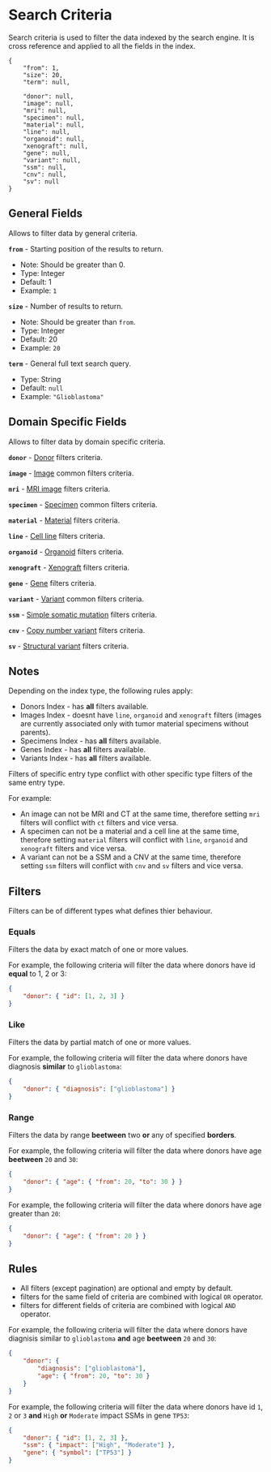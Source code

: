 # Search Criteria
Search criteria is used to filter the data indexed by the search engine. It is cross reference and applied to all the fields in the index.

```JSONC
{
    "from": 1,
    "size": 20,
    "term": null,

    "donor": null,
    "image": null,
    "mri": null,
    "specimen": null,
    "material": null,
    "line": null,
    "organoid": null,
    "xenograft": null,
    "gene": null,
    "variant": null,
    "ssm": null,
    "cnv": null,
    "sv": null
}
```


## General Fields
Allows to filter data by general criteria.

**`from`** - Starting position of the results to return.
- Note: Should be greater than 0.
- Type: Integer
- Default: 1
- Example: `1`

**`size`** - Number of results to return.
- Note: Should be greater than `from`.
- Type: Integer
- Default: 20
- Example: `20`

**`term`** - General full text search query.
- Type: String
- Default: `null`
- Example: `"Glioblastoma"`


## Domain Specific Fields
Allows to filter data by domain specific criteria.

**`donor`** - [Donor](search-criteria-donors.md) filters criteria.

**`image`** - [Image](search-criteria-images.md) common filters criteria.

**`mri`** - [MRI image](search-criteria-mris.md) filters criteria.

**`specimen`** - [Specimen](search-criteria-specimens.md) common filters criteria.

**`material`** - [Material](search-criteria-materials.md) filters criteria.

**`line`** - [Cell line](search-criteria-lines.md) filters criteria.

**`organoid`** - [Organoid](search-criteria-organoids.md) filters criteria.

**`xenograft`** - [Xenograft](search-criteria-xenografts.md) filters criteria.

**`gene`** - [Gene](search-criteria-genes.md) filters criteria.

**`variant`** - [Variant](search-criteria-variants.md) common filters criteria.

**`ssm`** - [Simple somatic mutation](search-criteria-ssms.md) filters criteria.

**`cnv`** - [Copy number variant](search-criteria-cnvs.md) filters criteria.

**`sv`** - [Structural variant](search-criteria-svs.md) filters criteria.


## Notes
Depending on the index type, the following rules apply:

- Donors Index - has **all** filters available.
- Images Index - doesnt have `line`, `organoid` and `xenograft` filters (images are currently associated only with tumor material specimens without parents).
- Specimens Index - has **all** filters available.
- Genes Index - has **all** filters available.
- Variants Index - has **all** filters available.

Filters of specific entry type conflict with other specific type filters of the same entry type.

For example:
- An image can not be MRI and CT at the same time, therefore setting `mri` filters will conflict with `ct` filters and vice versa.
- A specimen can not be a material and a cell line at the same time, therefore setting `material` filters will conflict with `line`, `organoid` and `xenograft` filters and vice versa.
- A variant can not be a SSM and a CNV at the same time, therefore setting `ssm` filters will conflict with `cnv` and `sv` filters and vice versa.


## Filters
Filters can be of different types what defines thier behaviour.

### Equals
Filters the data by exact match of one or more values.

For example, the following criteria will filter the data where donors have id **equal** to 1, 2 or 3:
```json
{ 
    "donor": { "id": [1, 2, 3] } 
}
```

### Like
Filters the data by partial match of one or more values.

For example, the following criteria will filter the data where donors have diagnosis **similar** to `glioblastoma`:
```json
{ 
    "donor": { "diagnosis": ["glioblastoma"] } 
}
```

### Range
Filters the data by range **beetween** two **or** any of specified **borders**.

For example, the following criteria will filter the data where donors have age **beetween** `20` and `30`:
```json
{ 
    "donor": { "age": { "from": 20, "to": 30 } } 
}
```

For example, the following criteria will filter the data where donors have age greater than `20`:
```json
{ 
    "donor": { "age": { "from": 20 } } 
}
```


## Rules
- All filters (except pagination) are optional and empty by default.
- filters for the same field of criteria are combined with logical `OR` operator.
- filters for different fields of criteria are combined with logical `AND` operator.


For example, the following criteria will filter the data where donors have diagnisis similar to `glioblastoma` **and** age **beetween** `20` and `30`:
```json
{ 
    "donor": { 
        "diagnosis": ["glioblastoma"], 
        "age": { "from": 20, "to": 30 } 
    } 
}
```

For example, the following criteria will filter the data where donors have id `1`, `2` or `3` **and** `High` **or** `Moderate` impact SSMs in gene `TP53`:
```json
{ 
    "donor": { "id": [1, 2, 3] },
    "ssm": { "impact": ["High", "Moderate"] },
    "gene": { "symbol": ["TP53"] }
}
``` 
